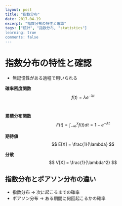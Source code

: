 ```yaml
---
layout: post
title: "指数分布"
date: 2017-04-19
excerpt: "指数分布の特性と確認"
tags: ["統計", "指数分布, "statistics"]
learning: true
comments: false
---
```


# 指数分布の特性と確認
 - 無記憶性がある過程で用いられる

**確率密度関数**  
$$
f(t) = \lambda e^{-\lambda t}
$$　

**累積分布関数**  
$$
F(t) = \int_{-\infty}^{x}f(t)dt = 1 - e^{-\lambda t}
$$

**期待値**  
$$
E[X] = \frac{1}{\lambda}
$$

**分散**  
$$
V[X] = \frac{1}{\lambda^2}
$$


## 指数分布とポアソン分布の違い
 - 指数分布 -> 次に起こるまでの確率
 - ポアソン分布 -> ある期間に何回起こるかの確率
　
